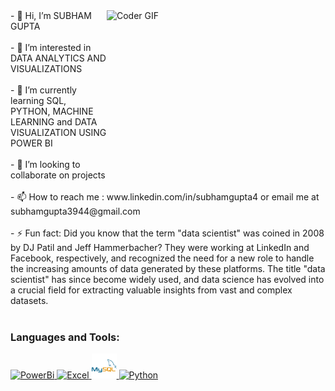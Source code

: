 <img align="right" alt="Coder GIF" height=250 width=350 src="https://cdn.dribbble.com/users/730703/screenshots/6581243/avento.gif" />
- 👋 Hi, I’m SUBHAM GUPTA
<br>
<br>
- 👀 I’m interested in DATA ANALYTICS AND VISUALIZATIONS
<br>
<br>
- 🌱 I’m currently learning SQL, PYTHON, MACHINE LEARNING and DATA VISUALIZATION USING POWER BI
<br>
<br>
- 💞️ I’m looking to collaborate on projects
<br>
<br>
- 📫 How to reach me : www.linkedin.com/in/subhamgupta4 or email me at subhamgupta3944@gmail.com
<br>
<br>
- ⚡ Fun fact: Did you know that the term "data scientist" was coined in 2008 by DJ Patil and Jeff Hammerbacher?
              They were working at LinkedIn and Facebook, respectively, and recognized the need for a new role
              to handle the increasing amounts of data generated by these platforms.
              The title "data scientist" has since become widely used, and data science has evolved into a
              crucial field for extracting valuable insights from vast and complex datasets.
<br>
<br>
<h3 align="left">Languages and Tools:</h3>
<p align="left"> <a href="https://powerbi.microsoft.com/en-au/" target="_blank" rel="noreferrer"> <img src="https://logos-world.net/wp-content/uploads/2022/02/Microsoft-Power-BI-Symbol.png" alt="PowerBi" width="80" height="40"/> </a> 
  <a href="https://www.microsoft.com/en-in/microsoft-365/excel" target="_blank" rel="noreferrer"> <img src="https://cdn1.iconfinder.com/data/icons/famous-brand-apps/100/_-04-512.png" alt="Excel" width="40" height="40"/> </a> 
  </a> <a href="https://www.mysql.com/" target="_blank" rel="noreferrer"> <img src="https://raw.githubusercontent.com/devicons/devicon/master/icons/mysql/mysql-original-wordmark.svg" alt="MySQL" width="40" height="40"/> </a>
    </a> <a href="https://https://www.python.org//" target="_blank" rel="noreferrer"> <img https://cdn3.iconfinder.com/data/icons/logos-and-brands-adobe/512/267_Python-1024.png" alt="Python" width="40" height="40"/> </a>

<!---
subhamgup/subhamgup is a ✨ special ✨ repository because its `README.md` (this file) appears on your GitHub profile.
You can click the Preview link to take a look at your changes.
--->
